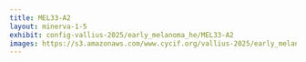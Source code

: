 ```yaml
---
title: MEL33-A2
layout: minerva-1-5
exhibit: config-vallius-2025/early_melanoma_he/MEL33-A2
images: https://s3.amazonaws.com/www.cycif.org/vallius-2025/early_melanoma_he/MEL33-A2
---
```

